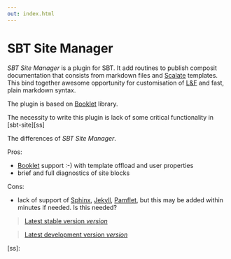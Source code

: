 ```yaml
---
out: index.html
---
```


SBT Site Manager
================

*SBT Site Manager* is a plugin for SBT. It add routines to publish composit documentation that consists from markdown files and [Scalate][sc] templates. This bind together awesome opportunity for customisation of [L&F][lf] and fast, plain markdown syntax.

The plugin is based on [Booklet][bl] library.

The necessity to write this plugin is lack of some critical functionality in [sbt-site][ss]

The differences of *SBT Site Manager*.

Pros:

* [Booklet][bl] support :-) with template offload and user properties
* brief and full diagnostics of site blocks

Cons:

* lack of support of [Sphinx][sx], [Jekyll][jk], [Pamflet][pf], but this may be added within minutes if needed. Is this needed?


> [Latest stable version $version$]($stable$)

> [Latest development version $version$]($development$)

[lf]: http://en.wikipedia.org/wiki/Look_and_feel
[sc]: http://scalate.fusesource.org/
[bl]: http://digimead-specific.github.io/Booklet/
[sx]: http://sphinx-doc.org/
[jk]: http://jekyllrb.com/
[pf]: http://pamflet.databinder.net/
[ss]: